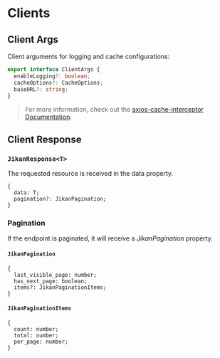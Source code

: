 # Clients

## Client Args

Client arguments for logging and cache configurations:

```ts
export interface ClientArgs {
  enableLogging?: boolean;
  cacheOptions?: CacheOptions;
  baseURL?: string;
}
```

> For more information, check out the [axios-cache-interceptor Documentation](https://axios-cache-interceptor.js.org/).

## Client Response

### `JikanResponse<T>`

The requested resource is received in the data property.

```
{
  data: T;
  pagination?: JikanPagination;
}
```

### Pagination

If the endpoint is paginated, it will receive a _JikanPagination_ property.

#### `JikanPagination`

```
{
  last_visible_page: number;
  has_next_page: boolean;
  items?: JikanPaginationItems;
}
```

#### `JikanPaginationItems`

```
{
  count: number;
  total: number;
  per_page: number;
}
```
